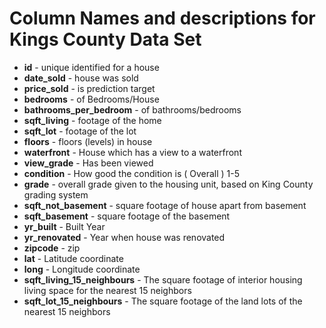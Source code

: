 # Column Names and descriptions for Kings County Data Set
* **id** - unique identified for a house
* **date_sold** - house was sold
* **price_sold** -  is prediction target
* **bedrooms** -  of Bedrooms/House
* **bathrooms_per_bedroom** -  of bathrooms/bedrooms
* **sqft_living** -  footage of the home
* **sqft_lot** -  footage of the lot
* **floors** -  floors (levels) in house
* **waterfront** - House which has a view to a waterfront
* **view_grade** - Has been viewed
* **condition** - How good the condition is ( Overall ) 1-5
* **grade** - overall grade given to the housing unit, based on King County grading system
* **sqft_not_basement** - square footage of house apart from basement
* **sqft_basement** - square footage of the basement
* **yr_built** - Built Year
* **yr_renovated** - Year when house was renovated
* **zipcode** - zip
* **lat** - Latitude coordinate
* **long** - Longitude coordinate
* **sqft_living_15_neighbours** - The square footage of interior housing living space for the nearest 15 neighbors
* **sqft_lot_15_neighbours** - The square footage of the land lots of the nearest 15 neighbors
